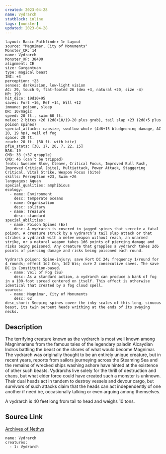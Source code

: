 ```yaml
---
created: 2023-04-28
name: Vydrarch
statblock: inline
tags: [monster]
updated: 2023-04-28
---
```

```statblock
layout: Basic Pathfinder 1e Layout
source: "Magnimar, City of Monuments"
Monster_CR: 14
name: Vydrarch
Monster_XP: 38400
alignment: CE
size: Gargantuan
type: magical beast
INI: +3
perception: +23
senses: darkvision, low-light vision
AC: 29, touch 9, flat-footed 26 (dex +3, natural +20, size -4)
HP: 199
hit_dice: 19d10+95
saves: Fort +16, Ref +14, Will +12
immune: poison, sleep
DR: 10/magic
speed: 20 ft., swim 60 ft.
melee: 2 bites +26 (2d8+10/19-20 plus grab), tail slap +23 (2d8+5 plus poison spines)
special_attacks: capsize, swallow whole (4d6+15 bludgeoning damage, AC 20, 19 hp), veil of fog
space: 20 ft.
reach: 20 ft. (30 ft. with bite)
pf1e_stats: [30, 17, 20, 7, 22, 15]
BAB: 19
CMB: 33 (+37 grapple)
CMD: 46 (can’t be tripped)
feats: Awesome Blow, Cleave, Critical Focus, Improved Bull Rush, Improved Critical (bite), Multiattack, Power Attack, Staggering Critical, Vital Strike, Weapon Focus (bite)
skills: Perception +23, Swim +26
languages: Aquan
special_qualities: amphibious
ecology:
  - name: Environment
    desc: temperate oceans
  - name: Organisation
    desc: solitary
  - name: Treasure
    desc: standard
special_abilities:
  - name: Poison Spines (Ex)
    desc: A vydrarch is covered in jagged spines that secrete a fatal poison. A creature struck by a vydrarch’s tail slap attack or that strikes a vydrarch with a melee weapon without reach, an unarmed strike, or a natural weapon takes 1d6 points of piercing damage and risks being poisoned. Any creature that grapples a vydrarch takes 2d6 points of piercing damage and risks being poisoned each round.

Vydrarch poison: Spine-injury; save Fort DC 24; frequency 1/round for 4 rounds; effect 1d2 Con, 1d2 Wis; cure 2 consecutive saves. The save DC is Constitution-based.
  - name: Veil of Fog (Su)
    desc: As a standard action, a vydrarch can produce a bank of fog in a 100-foot spread centered on itself. This effect is otherwise identical that created by a fog cloud spell.
sources:
  - name: Magnimar, City of Monuments
    desc: 62
desc_short: Seeping spines cover the inky scales of this long, sinuous beast, its twin serpent heads writhing at the ends of its swaying necks.
```
## Description
The terrifying creature known as the vydrarch is most well known among Magnimarians from the famous tales of the legendary paladin Alcaydian Indros battling the beast on the shores of what would become Magnimar. The vydrarch was originally thought to be an entirely unique creature, but in recent years, reports from sailors journeying across the Steaming Sea and the remains of wrecked ships washing ashore have hinted at the existence of other such beasts. Vydrarchs live solely for the thrill of destruction and chaos, but what elder force could have created such a monster is unknown. Their dual heads act in tandem to destroy vessels and devour cargo, but survivors of such attacks claim that the heads can act independently of one another if need be, occasionally talking or even arguing among themselves.

A vydrarch is 40 feet long from tail to head and weighs 10 tons.
## Source Link
[Archives of Nethys](https://aonprd.com/MonsterDisplay.aspx?ItemName=Vydrarch)
```encounter-table
name: Vydrarch
creatures:
  - 1: Vydrarch
```
